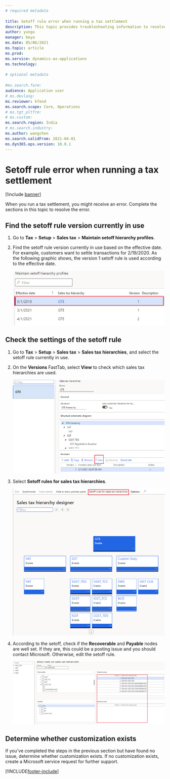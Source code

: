 ```yaml
---
# required metadata

title: Setoff rule error when running a tax settlement 
description: This topic provides troubleshooting information to resolve the setoff rule error that occurs during tax settlement.
author: yungu
manager: beya
ms.date: 05/06/2021
ms.topic: article
ms.prod: 
ms.service: dynamics-ax-applications
ms.technology: 

# optional metadata

#ms.search.form:
audience: Application user
# ms.devlang: 
ms.reviewer: kfend
ms.search.scope: Core, Operations
# ms.tgt_pltfrm: 
# ms.custom: 
ms.search.region: India
# ms.search.industry: 
ms.author: wangchen
ms.search.validFrom: 2021-04-01
ms.dyn365.ops.version: 10.0.1
---
```


# Setoff rule error when running a tax settlement 

[!include [banner](../includes/banner.md)]

When you run a tax settlement, you might receive an error. Complete the sections in this topic to resolve the error.

## Find the setoff rule version currently in use

1. Go to **Tax** > **Setup** > **Sales tax** > **Maintain setoff hierarchy profiles**.
2. Find the setoff rule version currently in use based on the effective date. For example, customers want to settle transactions for 2/19/2020. As the following graphic shows, the version 1 setoff rule is used according to the effective date. 

     [![Setoff hierarchy profiles page](./media/setoff-rule-error-Picture01.png)](./media/setoff-rule-error-Picture01.png)

## Check the settings of the setoff rule

1. Go to **Tax** > **Setup** > **Sales tax** > **Sales tax hierarchies**, and select the setoff rule currently in use.
2. On the **Versions** FastTab, select **View** to check which sales tax hierarchies are used.

     [![Sales tax hierarchies page, Versions FastTab, View button](./media/setoff-rule-error-Picture1.png)](./media/setoff-rule-error-Picture1.png)

3. Select **Setoff rules for sales tax hierarchies**.

     [![Sales tax hierarchies designer page](./media/setoff-rule-error-Picture2.png)](./media/setoff-rule-error-Picture2.png)

4. According to the setoff, check if the **Recoverable** and **Payable** nodes are well set. If they are, this could be a posting issue and you should contact Microsoft. Otherwise, edit the setoff rule.

     [![Recoverable and Payable nodes](./media/setoff-rule-error-Picture3.png)](./media/setoff-rule-error-Picture3.png)

## Determine whether customization exists

If you've completed the steps in the previous section but have found no issue, determine whether customization exists. If no customization exists, create a Microsoft service request for further support.



[!INCLUDE[footer-include](../../includes/footer-banner.md)]
